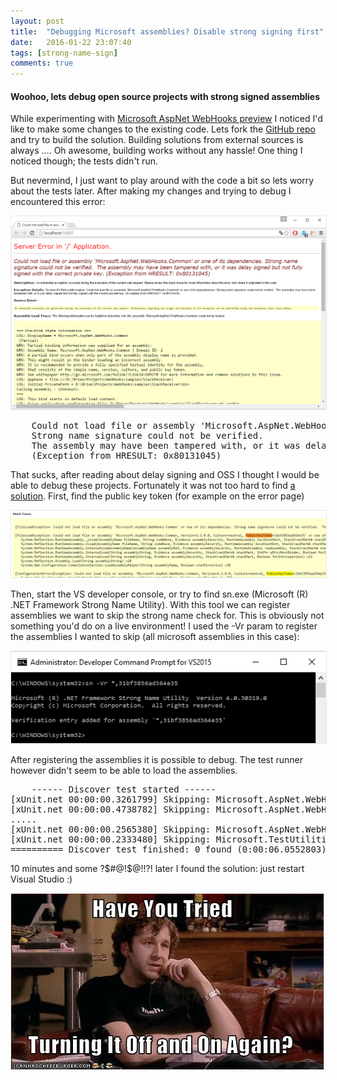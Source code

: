 ```yaml
---
layout: post
title:  "Debugging Microsoft assemblies? Disable strong signing first"
date:   2016-01-22 23:07:40
tags: [strong-name-sign]
comments: true
---
```


#### Woohoo, lets debug open source projects with strong signed assemblies
While experimenting with [Microsoft AspNet WebHooks preview](http://blogs.msdn.com/b/webdev/archive/2015/09/04/introducing-microsoft-asp-net-webhooks-preview.aspx) I noticed I'd like to make some changes to the existing code. Lets fork the [GitHub repo](https://github.com/aspnet/WebHooks) and try to build the solution. 
Building solutions from external sources is always ....  Oh awesome, building works without any hassle!
One thing I noticed though; the tests didn't run.

But nevermind, I just want to play around with the code a bit so lets worry about the tests later. After making my changes and trying to debug I encountered this error:
<p style="max-width:600px; margin: 0px auto;">
	<img src="/assets/strong-signed/strong-sign-error.png" alt="Strong sign error" style="border: 1px solid #E8E8E8;">	
</p>

<pre>
	Could not load file or assembly 'Microsoft.AspNet.WebHooks.Common' or one of its dependencies. 
	Strong name signature could not be verified.
	The assembly may have been tampered with, or it was delay signed but not fully signed with the correct private key. 
	(Exception from HRESULT: 0x80131045)
</pre>

That sucks, after reading about delay signing and OSS I thought I would be able to debug these projects. Fortunately it was not too hard to find [a solution](http://stackoverflow.com/questions/12100006/sgen-error-could-not-load-file-or-assembly-exception-from-hresult-0x801314#13009177).
First, find the public key token (for example on the error page)

<p style="max-width:600px; margin: 0px auto;">
	<img src="/assets/strong-signed/public-key-token.png" alt="Public key token" style="border: 1px solid #E8E8E8;">	
</p>

Then, start the VS developer console, or try to find sn.exe (Microsoft (R) .NET Framework Strong Name Utility).
With this tool we can register assemblies we want to skip the strong name check for. This is obviously not something you'd do on a live environment!
I used the -Vr param to register the assemblies I wanted to skip (all microsoft assemblies in this case):

<p style="max-width:600px; margin: 0px auto;">
	<img src="/assets/strong-signed/sn-tool.png" alt="SN tool" style="border: 1px solid #E8E8E8;">	
</p>

After registering the assemblies it is possible to debug. The test runner however didn't seem to be able to load the assemblies.

<pre>
	------ Discover test started ------
[xUnit.net 00:00:00.3261799] Skipping: Microsoft.AspNet.WebHooks.Custom.Mvc.Test (could not find dependent assembly 'Microsoft.AspNet.WebHooks.Custom.Mvc.Test, Version=0.0.0')
[xUnit.net 00:00:00.4738782] Skipping: Microsoft.AspNet.WebHooks.Custom.AzureStorage.Test (could not find dependent assembly 'Microsoft.AspNet.WebHooks.Custom.AzureStorage.Test, Version=0.0.0')
.....
[xUnit.net 00:00:00.2565380] Skipping: Microsoft.AspNet.WebHooks.Receivers.WordPress.Test (could not find dependent assembly 'Microsoft.AspNet.WebHooks.Receivers.WordPress.Test, Version=0.0.0')
[xUnit.net 00:00:00.2333480] Skipping: Microsoft.TestUtilities (could not find dependent assembly 'Microsoft.TestUtilities, Version=0.0.0')
========== Discover test finished: 0 found (0:00:06.0552803) ==========
</pre>
10 minutes and some ?$#@!$@!!?! later I found the solution: just restart Visual Studio :)

<p style="max-width:600px; margin: 0px auto;">
	<img src="/assets/strong-signed/it-pro-fix.jpg" alt="The universal fix" style="border: 1px solid #E8E8E8;">	
</p>